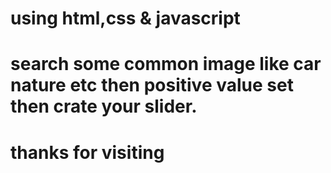# using html,css & javascript

# search some common image like car nature etc then positive value set then crate your slider.

# thanks for visiting
